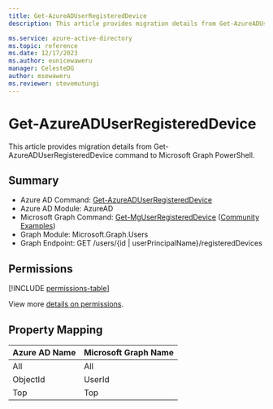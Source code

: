 ```yaml
---
title: Get-AzureADUserRegisteredDevice
description: This article provides migration details from Get-AzureADUserRegisteredDevice command to Microsoft Graph PowerShell.

ms.service: azure-active-directory
ms.topic: reference
ms.date: 12/17/2023
ms.author: eunicewaweru
manager: CelesteDG
author: msewaweru
ms.reviewer: stevemutungi
---
```


# Get-AzureADUserRegisteredDevice

This article provides migration details from Get-AzureADUserRegisteredDevice command to Microsoft Graph PowerShell.

## Summary

+ Azure AD Command: [Get-AzureADUserRegisteredDevice](/powershell/module/azuread/get-azureaduserregistereddevice)
+ Azure AD Module: AzureAD
+ Microsoft Graph Command: [Get-MgUserRegisteredDevice](/powershell/module/microsoft.graph.users/get-mguserregistereddevice) ([Community Examples](https://github.com/orgs/msgraph/discussions?discussions_q=Get-MgUserRegisteredDevice))
+ Graph Module: Microsoft.Graph.Users
+ Graph Endpoint:  GET /users/{id | userPrincipalName}/registeredDevices

## Permissions

[!INCLUDE [permissions-table](~/graphref/api-reference/v1.0/includes/permissions/user-list-registereddevices-permissions.md)]

View more [details on permissions](/graph/api/user-list-registereddevices#permissions).

## Property Mapping

|Azure AD Name|Microsoft Graph Name|
|---|---|
|All|All|
|ObjectId|UserId|
|Top|Top|
